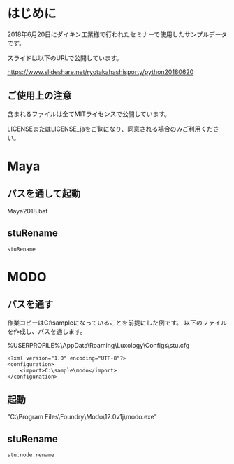 
# はじめに

2018年6月20日にダイキン工業様で行われたセミナーで使用したサンプルデータです。

スライドは以下のURLで公開しています。

https://www.slideshare.net/ryotakahashisporty/python20180620


## ご使用上の注意

含まれるファイルは全てMITライセンスで公開しています。

LICENSEまたはLICENSE_jaをご覧になり、同意される場合のみご利用ください。


# Maya

## パスを通して起動

Maya2018.bat

## stuRename

```
stuRename
```


# MODO

## パスを通す

作業コピーはC:\sampleになっていることを前提にした例です。
以下のファイルを作成し、パスを通します。


%USERPROFILE%\AppData\Roaming\Luxology\Configs\stu.cfg

```
<?xml version="1.0" encoding="UTF-8"?>
<configuration>
    <import>C:\sample\modo</import>
</configuration>
```

## 起動

"C:\Program Files\Foundry\Modo\12.0v1j\modo.exe"

## stuRename

```
stu.node.rename
```